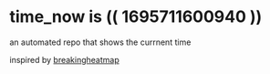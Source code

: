 # time_now is (( 1695711600940 ))

an automated repo that shows the currnent time

inspired by [breakingheatmap](https://github.com/breakingheatmap/breakingheatmap)